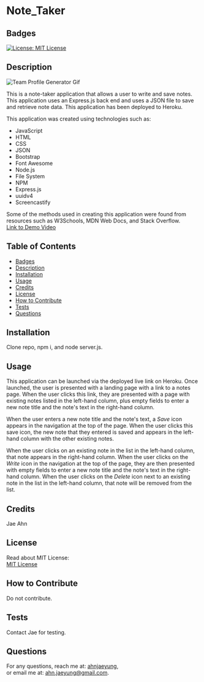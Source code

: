 # Note_Taker
## Badges  
  [![License: MIT License](https://img.shields.io/badge/License-MIT-yellow.svg)](https://opensource.org/licenses/MIT)  
## Description  
![Team Profile Generator Gif](./Assets/noteTakerDemo.gif)  

This is a note-taker application that allows a user to write and save notes.  This application uses an Express.js back end and uses a JSON file to save and retrieve note data.  This application has been deployed to Heroku.

This application was created using technologies such as:
* JavaScript
* HTML
* CSS
* JSON
* Bootstrap
* Font Awesome
* Node.js
* File System
* NPM
* Express.js
* uuidv4
* Screencastify

Some of the methods used in creating this application were found from resources such as W3Schools, MDN Web Docs, and Stack Overflow.  
[Link to Demo Video](https://drive.google.com/file/d/1-k21CKyXhqE3cpyq4jAPiAByfxqeiY3M/view)  
## Table of Contents  
  - [Badges](#badges)  
  - [Description](#description)  
  - [Installation](#installation)  
  - [Usage](#usage)  
  - [Credits](#credits)  
  - [License](#license)  
  - [How to Contribute](#how-to-contribute)  
  - [Tests](#tests)  
  - [Questions](#questions)  
## Installation  
Clone repo, npm i, and node server.js.  
## Usage  
This application can be launched via the deployed live link on Heroku.  Once launched, the user is presented with a landing page with a link to a notes page.  When the user clicks this link, they are presented with a page with existing notes listed in the left-hand column, plus empty fields to enter a new note title and the note's text in the right-hand column.  

When the user enters a new note title and the note's text, a *Save* icon appears in the navigation at the top of the page.  When the user clicks this save icon, the new note that they entered is saved and appears in the left-hand column with the other existing notes.  

When the user clicks on an existing note in the list in the left-hand column, that note appears in the right-hand column.  When the user clicks on the *Write* icon in the navigation at the top of the page, they are then presented with empty fields to enter a new note title and the note's text in the right-hand column.  When the user clicks on the *Delete* icon next to an existing note in the list in the left-hand column, that note will be removed from the list.

## Credits  
Jae Ahn
## License  
Read about MIT License:  
[MIT License](https://opensource.org/licenses/MIT)  
## How to Contribute  
Do not contribute.  
## Tests  
Contact Jae for testing.
## Questions
For any questions, reach me at: [ahnjaeyung](https://github.com/ahnjaeyung),  
or email me at: ahn.jaeyung@gmail.com.
